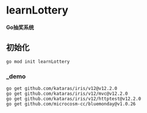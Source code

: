 # learnLottery

**Go抽奖系统**

## 初始化

```shell
go mod init learnLottery
```

### _demo
```shell
go get github.com/kataras/iris/v12@v12.2.0
go get github.com/kataras/iris/v12/mvc@v12.2.0
go get github.com/kataras/iris/v12/httptest@v12.2.0
go get github.com/microcosm-cc/bluemonday@v1.0.26
```